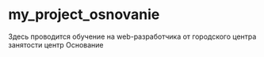 # my_project_osnovanie
Здесь проводится обучение на web-разработчика от городского центра занятости центр Основание